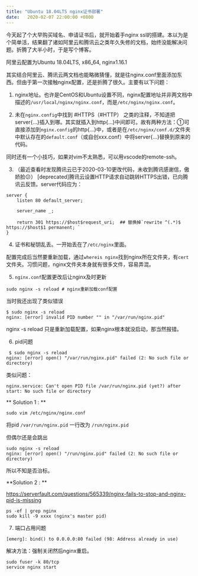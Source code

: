 ```yaml
---
title: "Ubuntu 18.04LTS nginx证书部署"
date:   2020-02-07 22:00:00 +0800
---
```


今天起了个大早购买域名、申请证书后，就开始着手nginx ssl的搭建。本以为是个简单活，结果翻了诸如阿里云和腾讯云之类年久失修的文档，始终没能解决问题。折腾了大半小时，于是写个博客。

阿里云配置为Ubuntu 18.04LTS, x86_64, nginx1.16.1 

其实结合阿里云、腾讯云两文档也能略微猜懂，就是往nginx.conf里面添加东西。但由于第一次接触nginx配置，还是折腾了很久。主要有以下问题：

1. nginx地址。也许是CentOS和Ubuntu设置不同，nginx配置地址并非两文档中描述的`/usr/local/nginx/nginx.conf`，而是`/etc/nginx/nginx.conf`。

2. 未在`nginx.config`中找到 #HTTPS（#HTTP） 之类的注释，不知道把server{...}插入到哪。其实就插入到http{...}中间即可。故有两种方法：①可直接添加到`nginx.config`的http{...}中，或者是在`/etc/nginx/conf.d/`文件夹中默认存在的`default.conf`（或自创xxx.conf）中将server{...}替换到原来的代码。

同时还有一个小技巧，如果对vim不太熟悉，可以用vscode的remote-ssh。

3. （最近查看时发现腾讯云已于2020-03-10更改代码，未收到腾讯感谢信，傲娇脸😕）
   [deprecated]腾讯云设置HTTP请求自动跳转HTTPS出错，已向腾讯云反馈。server代码应为：

```
server {
    listen 80 default_server;

    server_name _;

    return 301 https://$host$request_uri;  ## 替换掉`rewrite ^(.*)$ https://$host$1 permanent; `
}
```


4. 证书和秘钥乱丢。一开始丢在了`/etc/nginx`里面。

配置完成后当然要重新加载，通过`whereis nginx`找到nginx所在文件夹，有`cert`文件夹。习惯问题，nginx文件夹本身就有很多文件，容易弄混。

5. `nginx.conf`配置更改后让nginx及时更新

```
sudo nginx -s reload # nginx重新加载conf配置
```

当时我还出现了类似错误

```
$ sudo nginx -s reload
nginx: [error] invalid PID number "" in "/var/run/nginx.pid"
```

nginx -s reload 只是重新加载配置，如果nginx根本就没启动，那当然报错。

6. pid问题
```
 $ sudo nginx -s reload
nginx: [error] open() "/var/run/nginx.pid" failed (2: No such file or directory)
```

类似问题： 
```
nginx.service: Can't open PID file /var/run/nginx.pid (yet?) after start: No such file or directory
```

** Solution 1 : **

```
sudo vim /etc/nginx/nginx.conf
```
将pid `/var/run/nginx.pid` 一行改为 `/run/nginx.pid`

但偶尔还是会跳出

```
sudo nginx -s reload          
nginx: [error] open() "/run/nginx.pid" failed (2: No such file or directory)
```

所以不知是否治标。

**Solution 2 : **

https://serverfault.com/questions/565339/nginx-fails-to-stop-and-nginx-pid-is-missing

```
ps -ef | grep nginx
sudo kill -9 xxxx (nginx's master pid)
```

7. 端口占用问题
```
[emerg]: bind() to 0.0.0.0:80 failed (98: Address already in use)
```

解决方法：强制关闭然后nginx重启。

```
sudo fuser -k 80/tcp
service nginx start
```
